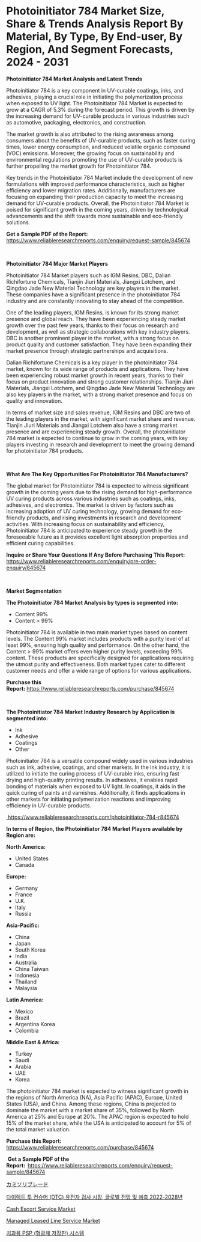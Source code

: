 <p><h1>Photoinitiator 784 Market Size, Share & Trends Analysis Report By Material, By Type, By End-user, By Region, And Segment Forecasts, 2024 - 2031</h1></p><p><strong>Photoinitiator 784 Market Analysis and Latest Trends</strong></p>
<p><p>Photoinitiator 784 is a key component in UV-curable coatings, inks, and adhesives, playing a crucial role in initiating the polymerization process when exposed to UV light. The Photoinitiator 784 Market is expected to grow at a CAGR of 5.3% during the forecast period. This growth is driven by the increasing demand for UV-curable products in various industries such as automotive, packaging, electronics, and construction.</p><p>The market growth is also attributed to the rising awareness among consumers about the benefits of UV-curable products, such as faster curing times, lower energy consumption, and reduced volatile organic compound (VOC) emissions. Moreover, the growing focus on sustainability and environmental regulations promoting the use of UV-curable products is further propelling the market growth for Photoinitiator 784.</p><p>Key trends in the Photoinitiator 784 Market include the development of new formulations with improved performance characteristics, such as higher efficiency and lower migration rates. Additionally, manufacturers are focusing on expanding their production capacity to meet the increasing demand for UV-curable products. Overall, the Photoinitiator 784 Market is poised for significant growth in the coming years, driven by technological advancements and the shift towards more sustainable and eco-friendly solutions.</p></p>
<p><strong>Get a Sample PDF of the Report:&nbsp;</strong> <a href="https://www.reliableresearchreports.com/enquiry/request-sample/845674">https://www.reliableresearchreports.com/enquiry/request-sample/845674</a></p>
<p>&nbsp;</p>
<p><strong>Photoinitiator 784 Major Market Players</strong></p>
<p><p>Photoinitiator 784 Market players such as IGM Resins, DBC, Dalian Richifortune Chemicals, Tianjin Jiuri Materials, Jiangxi Lotchem, and Qingdao Jade New Material Technology are key players in the market. These companies have a significant presence in the photoinitiator 784 industry and are constantly innovating to stay ahead of the competition.</p><p>One of the leading players, IGM Resins, is known for its strong market presence and global reach. They have been experiencing steady market growth over the past few years, thanks to their focus on research and development, as well as strategic collaborations with key industry players. DBC is another prominent player in the market, with a strong focus on product quality and customer satisfaction. They have been expanding their market presence through strategic partnerships and acquisitions.</p><p>Dalian Richifortune Chemicals is a key player in the photoinitiator 784 market, known for its wide range of products and applications. They have been experiencing robust market growth in recent years, thanks to their focus on product innovation and strong customer relationships. Tianjin Jiuri Materials, Jiangxi Lotchem, and Qingdao Jade New Material Technology are also key players in the market, with a strong market presence and focus on quality and innovation.</p><p>In terms of market size and sales revenue, IGM Resins and DBC are two of the leading players in the market, with significant market share and revenue. Tianjin Jiuri Materials and Jiangxi Lotchem also have a strong market presence and are experiencing steady growth. Overall, the photoinitiator 784 market is expected to continue to grow in the coming years, with key players investing in research and development to meet the growing demand for photoinitiator 784 products.</p></p>
<p>&nbsp;</p>
<p><strong>What Are The Key Opportunities For Photoinitiator 784 Manufacturers?</strong></p>
<p><p>The global market for Photoinitiator 784 is expected to witness significant growth in the coming years due to the rising demand for high-performance UV curing products across various industries such as coatings, inks, adhesives, and electronics. The market is driven by factors such as increasing adoption of UV curing technology, growing demand for eco-friendly products, and rising investments in research and development activities. With increasing focus on sustainability and efficiency, Photoinitiator 784 is anticipated to experience steady growth in the foreseeable future as it provides excellent light absorption properties and efficient curing capabilities.</p></p>
<p><strong>Inquire or Share Your Questions If Any Before Purchasing This Report:</strong> <a href="https://www.reliableresearchreports.com/enquiry/pre-order-enquiry/845674">https://www.reliableresearchreports.com/enquiry/pre-order-enquiry/845674</a></p>
<p>&nbsp;</p>
<p><strong>Market Segmentation</strong></p>
<p><strong>The Photoinitiator 784 Market Analysis by types is segmented into:</strong></p>
<p><ul><li>Content 99%</li><li>Content > 99%</li></ul></p>
<p><p>Photoinitiator 784 is available in two main market types based on content levels. The Content 99% market includes products with a purity level of at least 99%, ensuring high quality and performance. On the other hand, the Content > 99% market offers even higher purity levels, exceeding 99% content. These products are specifically designed for applications requiring the utmost purity and effectiveness. Both market types cater to different customer needs and offer a wide range of options for various applications.</p></p>
<p><strong>Purchase this Report:&nbsp;</strong><a href="https://www.reliableresearchreports.com/purchase/845674">https://www.reliableresearchreports.com/purchase/845674</a></p>
<p>&nbsp;</p>
<p><strong>The Photoinitiator 784 Market Industry Research by Application is segmented into:</strong></p>
<p><ul><li>Ink</li><li>Adhesive</li><li>Coatings</li><li>Other</li></ul></p>
<p><p>Photoinitiator 784 is a versatile compound widely used in various industries such as ink, adhesive, coatings, and other markets. In the ink industry, it is utilized to initiate the curing process of UV-curable inks, ensuring fast drying and high-quality printing results. In adhesives, it enables rapid bonding of materials when exposed to UV light. In coatings, it aids in the quick curing of paints and varnishes. Additionally, it finds applications in other markets for initiating polymerization reactions and improving efficiency in UV-curable products.</p></p>
<p><a href="https://www.reliableresearchreports.com/photoinitiator-784-r845674">&nbsp;https://www.reliableresearchreports.com/photoinitiator-784-r845674</a></p>
<p><strong>In terms of Region, the Photoinitiator 784 Market Players available by Region are:</strong></p>
<p>
    <p> <strong> North America: </strong>
        <ul>
            <li>United States</li>
            <li>Canada</li>
        </ul>
        </p> 
    <p> <strong> Europe: </strong>
        <ul>
            <li>Germany</li>
            <li>France</li>
            <li>U.K.</li>
            <li>Italy</li>
            <li>Russia</li>
        </ul>
        </p> 
    <p> <strong> Asia-Pacific: </strong>
        <ul>
            <li>China</li>
            <li>Japan</li>
            <li>South Korea</li>
            <li>India</li>
            <li>Australia</li>
            <li>China Taiwan</li>
            <li>Indonesia</li>
            <li>Thailand</li>
            <li>Malaysia</li>
        </ul>
        </p> 
    <p> <strong> Latin America: </strong>
        <ul>
            <li>Mexico</li>
            <li>Brazil</li>
            <li>Argentina Korea</li>
            <li>Colombia</li>
        </ul>
        </p> 
    <p> <strong> Middle East & Africa: </strong>
        <ul>
            <li>Turkey</li>
            <li>Saudi</li>
            <li>Arabia</li>
            <li>UAE</li>
            <li>Korea</li>
        </ul>
    </p>
    </p>
<p><p>The photoinitiator 784 market is expected to witness significant growth in the regions of North America (NA), Asia Pacific (APAC), Europe, United States (USA), and China. Among these regions, China is projected to dominate the market with a market share of 35%, followed by North America at 25% and Europe at 20%. The APAC region is expected to hold 15% of the market share, while the USA is anticipated to account for 5% of the total market valuation.</p></p>
<p><strong>Purchase this Report: </strong><a href="https://www.reliableresearchreports.com/purchase/845674">https://www.reliableresearchreports.com/purchase/845674</a></p>
<p>&nbsp;<strong>Get a Sample PDF of the Report:&nbsp;&nbsp;</strong><a href="https://www.reliableresearchreports.com/enquiry/request-sample/845674">https://www.reliableresearchreports.com/enquiry/request-sample/845674</a></p>
<p><strong></strong></p>
<p><p><a href="https://medium.com/@dianlms3hanan/%E3%82%AB%E3%83%9F%E3%82%BD%E3%83%AA%E3%81%AE%E5%88%83%E5%B8%82%E5%A0%B4%E8%A6%8F%E6%A8%A1-cagr-%E3%83%88%E3%83%AC%E3%83%B3%E3%83%892024-2030-e81d62a6711e">カミソリブレード</a></p><p><a href="https://github.com/laholand/Market-Research-Report-List-4/blob/main/7498128130750.md">다이렉트 투 컨슈머 (DTC) 유전자 검사 시장, 글로벌 전망 및 예측 2022-2028년</a></p><p><a href="https://github.com/alexcrou8/Market-Research-Report-List-1/blob/main/cash-escort-service-market.md">Cash Escort Service Market</a></p><p><a href="https://github.com/thereveren80/Market-Research-Report-List-1/blob/main/managed-leased-line-service-market.md">Managed Leased Line Service Market</a></p><p><a href="https://medium.com/@cheddar67856/%EC%B9%98%EA%B3%BC-psp-%EC%9D%B8%EC%9E%A5-%EC%B2%B4%EC%9C%84%ED%8C%90-%EC%8B%9C%EC%8A%A4%ED%85%9C-%EC%8B%9C%EC%9E%A5-%EA%B2%BD%EC%9F%81-%EB%B6%84%EC%84%9D-%EC%8B%9C%EC%9E%A5-%EB%8F%99%ED%96%A5-%EB%B0%8F-2031%EB%85%84%EA%B9%8C%EC%A7%80%EC%9D%98-%EC%98%88%EC%B8%A1-e2e3c7aa16f7">치과용 PSP (형광체 저장판) 시스템</a></p></p>